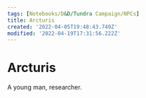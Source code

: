 ```yaml
---
tags: [Notebooks/D&D/Tundra Campaign/NPCs]
title: Arcturis
created: '2022-04-05T19:48:43.749Z'
modified: '2022-04-19T17:31:56.222Z'
---
```


# Arcturis

A young man, researcher.


